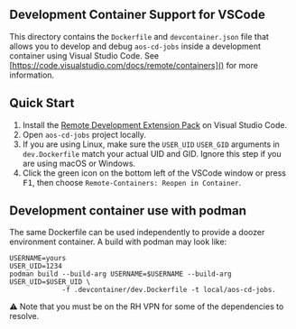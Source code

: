 ## Development Container Support for VSCode

This directory contains the `Dockerfile` and `devcontainer.json` file
that allows you to develop and debug `aos-cd-jobs` inside a development container
using Visual Studio Code. See [https://code.visualstudio.com/docs/remote/containers]() for more information.

## Quick Start

1. Install the [Remote Development Extension Pack][] on Visual Studio Code.
2. Open `aos-cd-jobs` project locally.
3. If you are using Linux, make sure the `USER_UID` `USER_GID` arguments in `dev.Dockerfile` match your actual UID and GID. Ignore this step if you are using macOS or Windows.
4. Click the green icon on the bottom left of the VSCode window or press <kbd>F1</kbd>, then choose `Remote-Containers: Reopen in Container`.

[Remote Development Extension Pack]: https://marketplace.visualstudio.com/items?itemName=ms-vscode-remote.vscode-remote-extensionpack

## Development container use with podman

The same Dockerfile can be used independently to provide a doozer environment container.
A build with podman may look like:

    USERNAME=yours
    USER_UID=1234
    podman build --build-arg USERNAME=$USERNAME --build-arg USER_UID=$USER_UID \
                 -f .devcontainer/dev.Dockerfile -t local/aos-cd-jobs.

:warning: Note that you must be on the RH VPN for some of the dependencies to resolve.
